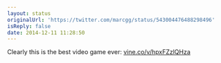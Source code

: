 ```yaml
---
layout: status
originalUrl: 'https://twitter.com/marcgg/status/543004476488298496'
isReply: false
date: 2014-12-11 11:28:50
---
```


Clearly this is the best video game ever: [vine.co/v/hpxFZzlQHza](https://vine.co/v/hpxFZzlQHza)
